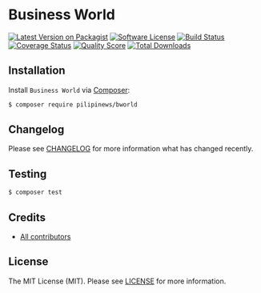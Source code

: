 # Business World

[![Latest Version on Packagist][ico-version]][link-packagist]
[![Software License][ico-license]][link-license]
[![Build Status][ico-travis]][link-travis]
[![Coverage Status][ico-scrutinizer]][link-scrutinizer]
[![Quality Score][ico-code-quality]][link-code-quality]
[![Total Downloads][ico-downloads]][link-downloads]

## Installation

Install `Business World` via [Composer](https://getcomposer.org/):

``` bash
$ composer require pilipinews/bworld
```

## Changelog

Please see [CHANGELOG][link-changelog] for more information what has changed recently.

## Testing

``` bash
$ composer test
```

## Credits

- [All contributors][link-contributors]

## License

The MIT License (MIT). Please see [LICENSE][link-license] for more information.

[ico-code-quality]: https://img.shields.io/scrutinizer/g/pilipinews/bworld.svg?style=flat-square
[ico-downloads]: https://img.shields.io/packagist/dt/pilipinews/bworld.svg?style=flat-square
[ico-license]: https://img.shields.io/badge/license-MIT-brightgreen.svg?style=flat-square
[ico-scrutinizer]: https://img.shields.io/scrutinizer/coverage/g/pilipinews/bworld.svg?style=flat-square
[ico-travis]: https://img.shields.io/travis/pilipinews/bworld/master.svg?style=flat-square
[ico-version]: https://img.shields.io/packagist/v/pilipinews/bworld.svg?style=flat-square

[link-changelog]: https://github.com/pilipinews/bworld/blob/master/CHANGELOG.md
[link-code-quality]: https://scrutinizer-ci.com/g/pilipinews/bworld
[link-contributors]: https://github.com/pilipinews/bworld/contributors
[link-downloads]: https://packagist.org/packages/pilipinews/bworld
[link-license]: https://github.com/pilipinews/bworld/blob/master/LICENSE.md
[link-packagist]: https://packagist.org/packages/pilipinews/bworld
[link-scrutinizer]: https://scrutinizer-ci.com/g/pilipinews/bworld/code-structure
[link-travis]: https://travis-ci.org/pilipinews/bworld